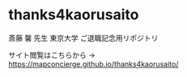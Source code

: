 # thanks4kaorusaito
斎藤 馨 先生 東京大学 ご退職記念用リポジトリ

サイト閲覧はこちらから → https://mapconcierge.github.io/thanks4kaorusaito/
